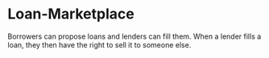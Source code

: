 # Loan-Marketplace
Borrowers can propose loans and lenders can fill them. When a lender fills a loan, they then have the right to sell it to someone else.
